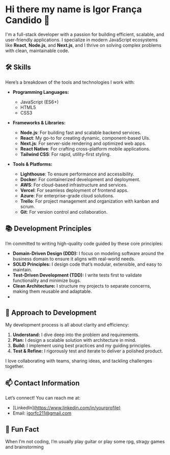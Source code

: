 # Hi there my name is Igor França Candido 👋

I'm a full-stack developer with a passion for building efficient, scalable, and user-friendly applications. I specialize in modern JavaScript ecosystems like **React**, **Node.js**, and **Next.js**, and I thrive on solving complex problems with clean, maintainable code.

## 🛠️ Skills

Here’s a breakdown of the tools and technologies I work with:

- **Programming Languages:**
  - JavaScript (ES6+)
  - HTML5
  - CSS3

- **Frameworks & Libraries:**
  - **Node.js**: For building fast and scalable backend services.
  - **React**: My go-to for creating dynamic, component-based UIs.
  - **Next.js**: For server-side rendering and optimized web apps.
  - **React Native**: For crafting cross-platform mobile applications.
  - **Tailwind CSS**: For rapid, utility-first styling.

- **Tools & Platforms:**
  - **Lighthouse**: To ensure performance and accessibility.
  - **Docker**: For containerized development and deployment.
  - **AWS**: For cloud-based infrastructure and services.
  - **Vercel**: For seamless deployment of frontend apps.
  - **Azure**: For enterprise-grade cloud solutions.
  - **Trello**: For project management and organization with kanban and scrum.
  - **Git**: For version control and collaboration.

## 📚 Development Principles

I’m committed to writing high-quality code guided by these core principles:

- **Domain-Driven Design (DDD):** I focus on modeling software around the business domain to ensure it aligns with real-world needs.
- **SOLID Principles:** I design code that’s modular, extensible, and easy to maintain.
- **Test-Driven Development (TDD):** I write tests first to validate functionality and minimize bugs.
- **Clean Architecture:** I structure my projects to separate concerns, making them reusable and adaptable.
- 


## 🤝 Approach to Development

My development process is all about clarity and efficiency:

1. **Understand:** I dive deep into the problem and requirements.
2. **Plan:** I design a scalable solution with architecture in mind.
3. **Build:** I implement using best practices and my guiding principles.
4. **Test & Refine:** I rigorously test and iterate to deliver a polished product.

I love collaborating with teams, sharing ideas, and tackling challenges together.

## 📫 Contact Information

Let’s connect! You can reach me at:

- [LinkedIn][(https://www.linkedin.com/in/yourprofile)](https://www.linkedin.com/in/igor-frança-808940348/)
- Email: igorfc211@gmail.com

## 🎉 Fun Fact

When I’m not coding, I’m usually play guitar or play some rpg, stragy games and brainstorming

